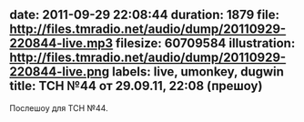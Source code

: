 date: 2011-09-29 22:08:44
duration: 1879
file: http://files.tmradio.net/audio/dump/20110929-220844-live.mp3
filesize: 60709584
illustration: http://files.tmradio.net/audio/dump/20110929-220844-live.png
labels: live, umonkey, dugwin
title: ТСН №44 от 29.09.11, 22:08 (прешоу)
---
Послешоу для ТСН №44.
